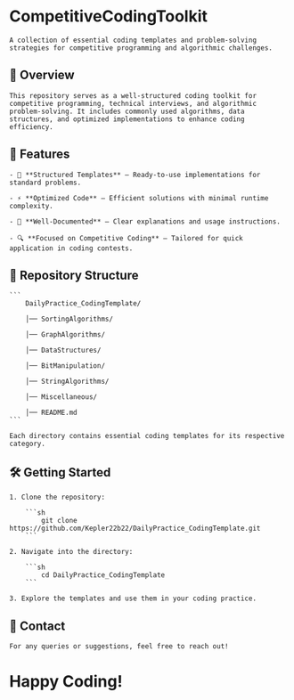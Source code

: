 # CompetitiveCodingToolkit

    A collection of essential coding templates and problem-solving strategies for competitive programming and algorithmic challenges.

## 📌 Overview

    This repository serves as a well-structured coding toolkit for competitive programming, technical interviews, and algorithmic problem-solving. It includes commonly used algorithms, data structures, and optimized implementations to enhance coding efficiency.

## 🚀 Features

    - 📂 **Structured Templates** – Ready-to-use implementations for standard problems.

    - ⚡ **Optimized Code** – Efficient solutions with minimal runtime complexity.
    
    - 📘 **Well-Documented** – Clear explanations and usage instructions.

    - 🔍 **Focused on Competitive Coding** – Tailored for quick application in coding contests.


## 📁 Repository Structure

    ```
        DailyPractice_CodingTemplate/
        
        │── SortingAlgorithms/

        │── GraphAlgorithms/

        │── DataStructures/

        │── BitManipulation/

        │── StringAlgorithms/

        │── Miscellaneous/

        │── README.md
    ```
    
    Each directory contains essential coding templates for its respective category.

## 🛠️ Getting Started

    1. Clone the repository:
   
        ```sh
            git clone https://github.com/Kepler22b22/DailyPractice_CodingTemplate.git
        ```

    2. Navigate into the directory:
        
        ```sh
            cd DailyPractice_CodingTemplate
        ```

    3. Explore the templates and use them in your coding practice.

## 📧 Contact
    
    For any queries or suggestions, feel free to reach out!

# Happy Coding!